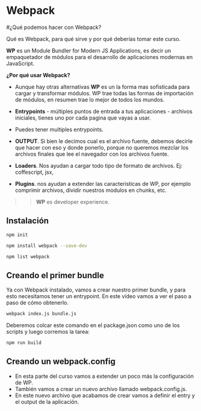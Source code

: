 Webpack
=======

#¿Qué podemos hacer con Webpack?

Qué es Webpack, para qué sirve y por qué deberías tomar este curso.

**WP** es un Module Bundler for Modern JS Applications, es decir un empaquetador de módulos para el desarrollo de aplicaciones modernas en JavaScript.

**¿Por qué usar Webpack?**

* Aunque hay otras alternativas **WP** es un la forma mas sofisticada para cargar y transformar módulos. WP trae todas las formas de importación de módulos, en resumen trae lo mejor de todos los mundos.

* **Entrypoints** - múltiples puntos de entrada a tus aplicaciones - archivos iniciales, tienes uno por cada pagina que vayas a usar.

* Puedes tener multiples entrypoints.

* **OUTPUT**. Si bien le decimos cual es el archivo fuente, debemos decirle que hacer con eso y donde ponerlo, porque no queremos mezclar los archivos finales que lee el navegador con los archivos fuente.

* **Loaders**. Nos ayudan a cargar todo tipo de formato de archivos. Ej: coffescript, jsx, 

* **Plugins**. nos ayudan a extender las caracteristicas de WP, por ejemplo comprimir archivos, dividir nuestros modulos en chunks, etc.

>> **WP** es developer experience.

## Instalación

```bash
npm init
```

```bash
npm install webpack --save-dev
```

```bash
npm list webpack
```

## Creando el primer bundle

Ya con Webpack instalado, vamos a crear nuestro primer bundle, y para esto necesitamos tener un entrypoint.
En este vídeo vamos a ver el paso a paso de cómo obtenerlo.

```bash
webpack index.js bundle.js
```
 Deberemos colcar este comando en el package.json como uno de los scripts y luego corremos la tarea:

```bash
npm run build 
```

## Creando un webpack.config

* En esta parte del curso vamos a extender un poco más la configuración de WP.
* También vamos a crear un nuevo archivo llamado webpack.config.js.
* En este nuevo archivo que acabamos de crear vamos a definir el entry y el output de la aplicación.